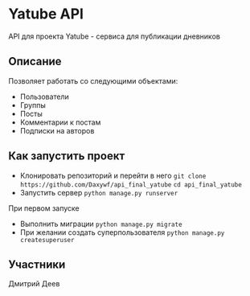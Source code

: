 # Yatube API
API для проекта Yatube - сервиса для публикации дневников

## Описание
Позволяет работать со следующими объектами:
- Пользователи
- Группы
- Посты
- Комментарии к постам
- Подписки на авторов

## Как запустить проект
- Клонировать репозиторий и перейти в него ```git clone https://github.com/Daxywf/api_final_yatube``` ```cd api_final_yatube```
- Запустить сервер ```python manage.py runserver```

При первом запуске
- Выполнить миграции
```python manage.py migrate```
- При желании создать суперпользователя
```python manage.py createsuperuser```

## Участники

Дмитрий Деев
